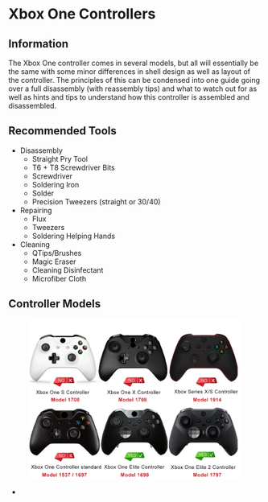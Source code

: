 # Xbox One Controllers

## Information

The Xbox One controller comes in several models, but all will essentially be the same with some minor differences in shell design as well as layout of the controller. The principles of this can be condensed into one guide going over a full disassembly (with reassembly tips) and what to watch out for as well as hints and tips to understand how this controller is assembled and disassembled.

## Recommended Tools

* Disassembly
  * Straight Pry Tool
  * T6 + T8 Screwdriver Bits
  * Screwdriver
  * Soldering Iron
  * Solder
  * Precision Tweezers (straight or 30/40)
* Repairing
  * Flux
  * Tweezers
  * Soldering Helping Hands
* Cleaning
  * QTips/Brushes
  * Magic Eraser
  * Cleaning Disinfectant
  * Microfiber Cloth

## Controller Models

<figure><img src="../../../.gitbook/assets/1and22.webp" alt="" width="563"><figcaption></figcaption></figure>

*
